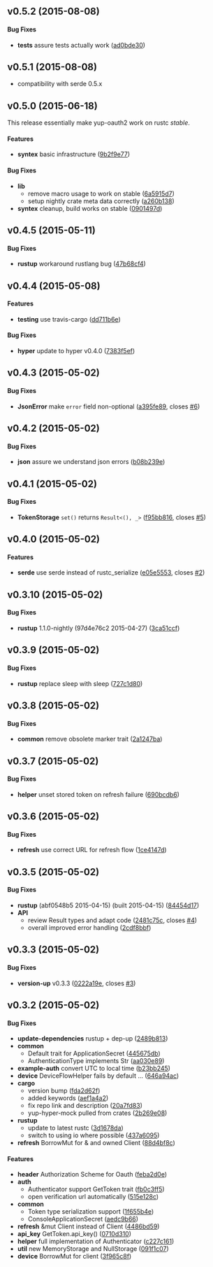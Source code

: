 <a name="v0.5.2"></a>
## v0.5.2 (2015-08-08)


#### Bug Fixes

* **tests**  assure tests actually work ([ad0bde30](https://github.com/Byron/yup-oauth2/commit/ad0bde3092499e26c819a871065f70d0d8519e0b))



<a name="v0.5.1"></a>
## v0.5.1 (2015-08-08)

* compatibility with serde 0.5.x

<a name="v0.5.0"></a>
## v0.5.0 (2015-06-18)

This release essentially make yup-oauth2 work on rustc *stable*.

#### Features

* **syntex**  basic infrastructure ([9b2f9e77](https://github.com/Byron/yup-oauth2/commit/9b2f9e77be8189e6cc9ef196f49e764011ca9519))

#### Bug Fixes

* **lib**
  *  remove macro usage to work on stable ([6a5915d7](https://github.com/Byron/yup-oauth2/commit/6a5915d7d64820ecaf6aed30c92f2f7fbe28d72f))
  *  setup nightly crate meta data correctly ([a260b138](https://github.com/Byron/yup-oauth2/commit/a260b13868aaf667ef5379e4223ec0c94b78e26b))
* **syntex**  cleanup, build works on stable ([0901497d](https://github.com/Byron/yup-oauth2/commit/0901497d8984ac5cd02aa1a0c21d463dce9a1edf))



<a name="v0.4.5"></a>
## v0.4.5 (2015-05-11)


#### Bug Fixes

* **rustup**  workaround rustlang bug ([47b68cf4](https://github.com/Byron/yup-oauth2/commit/47b68cf4010974b1ea834b292d9b9101d15a6c46))


<a name="v0.4.4"></a>
## v0.4.4 (2015-05-08)


#### Features

* **testing**  use travis-cargo ([dd711b6e](https://github.com/Byron/yup-oauth2/commit/dd711b6e8065bb699aa244cd6a51f21bdb4e05e9))

#### Bug Fixes

* **hyper**  update to hyper v0.4.0 ([7383f5ef](https://github.com/Byron/yup-oauth2/commit/7383f5efb60fabdb797a71cc5288068b3095c294))



<a name="v0.4.3"></a>
## v0.4.3 (2015-05-02)


#### Bug Fixes

* **JsonError**  make `error` field non-optional ([a395fe89](https://github.com/Byron/yup-oauth2/commit/a395fe892c9893360305f93de60b61cbc64162f9), closes [#6](https://github.com/Byron/yup-oauth2/issues/6))



<a name="v0.4.2"></a>
## v0.4.2 (2015-05-02)


#### Bug Fixes

* **json**  assure we understand json errors ([b08b239e](https://github.com/Byron/yup-oauth2/commit/b08b239e88815f83034eadd751d64b25d9650798))



<a name="v0.4.1"></a>
## v0.4.1 (2015-05-02)


#### Bug Fixes

* **TokenStorage**  `set()` returns `Result<(), _>` ([f95bb816](https://github.com/Byron/yup-oauth2/commit/f95bb816f7346ae5d1b04e946f09da372e9c0a37), closes [#5](https://github.com/Byron/yup-oauth2/issues/5))



<a name="v0.4.0"></a>
## v0.4.0 (2015-05-02)


#### Features

* **serde**  use serde instead of rustc_serialize ([e05e5553](https://github.com/Byron/yup-oauth2/commit/e05e5553e3bbfb0b8bebf3da785f4d1a16e353f3), closes [#2](https://github.com/Byron/yup-oauth2/issues/2))



<a name="v0.3.10"></a>
## v0.3.10 (2015-05-02)


#### Bug Fixes

* **rustup**  1.1.0-nightly (97d4e76c2 2015-04-27) ([3ca51ccf](https://github.com/Byron/yup-oauth2/commit/3ca51ccfe2c410349002279ddd925edf245da1e6))



<a name="v0.3.9"></a>
## v0.3.9 (2015-05-02)


#### Bug Fixes

* **rustup**  replace sleep with sleep ([727c1d80](https://github.com/Byron/yup-oauth2/commit/727c1d801b4ae8f7b7cb80050139926bbcb9bf48))



<a name="v0.3.8"></a>
## v0.3.8 (2015-05-02)


#### Bug Fixes

* **common**  remove obsolete marker trait ([2a1247ba](https://github.com/Byron/yup-oauth2/commit/2a1247bae0b7a5fd0195b8dca8cda2a2cf1b2132))



<a name="v0.3.7"></a>
## v0.3.7 (2015-05-02)


#### Bug Fixes

* **helper**  unset stored token on refresh failure ([690bcdb6](https://github.com/Byron/yup-oauth2/commit/690bcdb627ed8dc9e033bc8823997fcfb69ccd89))



<a name="v0.3.6"></a>
## v0.3.6 (2015-05-02)


#### Bug Fixes

* **refresh**  use correct URL for refresh flow ([1ce4147d](https://github.com/Byron/yup-oauth2/commit/1ce4147d545a3a22d60180e9ae0473c8d039784d))



<a name="v0.3.5"></a>
## v0.3.5 (2015-05-02)


#### Bug Fixes

* **rustup**  (abf0548b5 2015-04-15) (built 2015-04-15) ([84454d17](https://github.com/Byron/yup-oauth2/commit/84454d1736fb3a4b5448a678b3fb26495bd64a69))
* **API**
  *  review Result types and adapt code ([2481c75c](https://github.com/Byron/yup-oauth2/commit/2481c75c3148e262419a969feb49aa0a8141f836), closes [#4](https://github.com/Byron/yup-oauth2/issues/4))
  *  overall improved error handling ([2cdf8bbf](https://github.com/Byron/yup-oauth2/commit/2cdf8bbf76976c47b9052d2e675aa0ced16f726b))



<a name="v0.3.3"></a>
## v0.3.3 (2015-05-02)


#### Bug Fixes

* **version-up**  v0.3.3 ([0222a19e](https://github.com/Byron/yup-oauth2/commit/0222a19e9df3fa7b90ee429b02a053cc2210d9ea), closes [#3](https://github.com/Byron/yup-oauth2/issues/3))



<a name="v0.3.2"></a>
## v0.3.2 (2015-05-02)


#### Bug Fixes

* **update-dependencies**  rustup + dep-up ([2489b813](https://github.com/Byron/yup-oauth2/commit/2489b81383dae08b9ddf5809286ceee08d091fcc))
* **common**
  *  Default trait for ApplicationSecret ([445675db](https://github.com/Byron/yup-oauth2/commit/445675db7f3b34f01a794732a9f254889d1f16b6))
  *  AuthenticationType implements Str ([aa030e89](https://github.com/Byron/yup-oauth2/commit/aa030e8987760720f3d616cb0dad18c531bc7a45))
* **example-auth**  convert UTC to local time ([b23bb245](https://github.com/Byron/yup-oauth2/commit/b23bb2459b282ebc0cc4b9667a576d9a427710d5))
* **device**  DeviceFlowHelper fails by default ... ([646a94ac](https://github.com/Byron/yup-oauth2/commit/646a94ac11c06d456cf05ae80954e6ca7e3bc47a))
* **cargo**
  *  version bump ([fda2d62f](https://github.com/Byron/yup-oauth2/commit/fda2d62fa221cd0b8150af41a09706f6e78f9cfb))
  *  added keywords ([aef1a4a2](https://github.com/Byron/yup-oauth2/commit/aef1a4a28cdae083c3098dd8f7973fec0b7b3de8))
  *  fix repo link and description ([20a7fd83](https://github.com/Byron/yup-oauth2/commit/20a7fd83dc2f482508d3764dacdb4981e03a44d9))
  *  yup-hyper-mock pulled from crates ([2b269e08](https://github.com/Byron/yup-oauth2/commit/2b269e084d2016d93f07e48f8b31e73677492ef7))
* **rustup**
  *  update to latest rustc ([3d1678da](https://github.com/Byron/yup-oauth2/commit/3d1678daead26705b876ec7f1ad7305479c0225c))
  *  switch to using io where possible ([437a6095](https://github.com/Byron/yup-oauth2/commit/437a60959b15aae657ad9285fa5ab33580ccd221))
* **refresh**  BorrowMut for & and owned Client ([88d4bf8c](https://github.com/Byron/yup-oauth2/commit/88d4bf8c28ea10db0730e072986303f71bdbfed3))

#### Features

* **header**  Authorization Scheme for Oauth ([feba2d0e](https://github.com/Byron/yup-oauth2/commit/feba2d0e5afe01171bb6ba1289dcf68644c00354))
* **auth**
  *  Authenticator support GetToken trait ([fb0c3ff5](https://github.com/Byron/yup-oauth2/commit/fb0c3ff506a70431112c46f4c4d79f6a9559dd58))
  *  open verification url automatically ([515e128c](https://github.com/Byron/yup-oauth2/commit/515e128cac42569b5009108fa0eb008b412631ca))
* **common**
  *  Token type serialization support ([1f655b4e](https://github.com/Byron/yup-oauth2/commit/1f655b4eff499457d4ee9554aaa3b0eb99465b42))
  *  ConsoleApplicationSecret ([aedc9b66](https://github.com/Byron/yup-oauth2/commit/aedc9b6696c2880808705eb0cb130137ccdaf481))
* **refresh**  &mut Client instead of Client ([4486bd59](https://github.com/Byron/yup-oauth2/commit/4486bd595fc4a3e6fecafbc5323fc0d6398a9ff9))
* **api_key**  GetToken.api_key() ([0710d310](https://github.com/Byron/yup-oauth2/commit/0710d310f821662ea8cdf449d192e671ecfa9f69))
* **helper**  full implementation of Authenticator ([c227c161](https://github.com/Byron/yup-oauth2/commit/c227c161fd7233d236c1ee5e700dd56298922f08))
* **util**  new MemoryStorage and NullStorage ([091f1c07](https://github.com/Byron/yup-oauth2/commit/091f1c07592808656735cb8800f0a809329e58d9))
* **device**  BorrowMut for client ([3f965c8f](https://github.com/Byron/yup-oauth2/commit/3f965c8fea1f341809be97364cbaa570b986f2c4))



